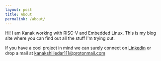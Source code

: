```yaml
---
layout: post
title: About
permalink: /about/
---
```


Hi! I am Kanak working with RISC-V and Embedded Linux.
This is my blog site where you can find out all the stuff
I'm trying out.

If you have a cool project in mind we can surely
connect on [Linkedin](https://linkedin.com/in/kanakshilledar)
or drop a mail at kanakshilledar111@protonmail.com
